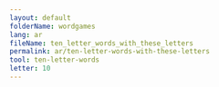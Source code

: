 ```yaml
---
layout: default
folderName: wordgames
lang: ar
fileName: ten_letter_words_with_these_letters
permalink: ar/ten-letter-words-with-these-letters
tool: ten-letter-words
letter: 10
---
```

